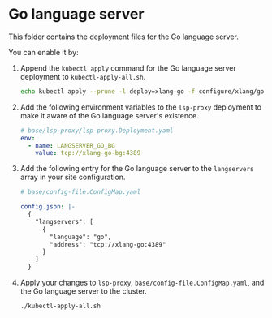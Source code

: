 # Go language server

This folder contains the deployment files for the Go language server.

You can enable it by:

1. Append the `kubectl apply` command for the Go language server deployment to `kubectl-apply-all.sh`.

   ```bash
   echo kubectl apply --prune -l deploy=xlang-go -f configure/xlang/go/ --recursive >> kubectl-apply-all.sh
   ```

1. Add the following environment variables to the `lsp-proxy` deployment to make it aware of the Go language server's existence.

   ```yaml
   # base/lsp-proxy/lsp-proxy.Deployment.yaml
   env:
     - name: LANGSERVER_GO_BG
       value: tcp://xlang-go-bg:4389
   ```

1. Add the following entry for the Go language server to the `langservers` array in your site configuration.

   ```yaml
   # base/config-file.ConfigMap.yaml

   config.json: |-
     {
       "langservers": [
         {
           "language": "go",
           "address": "tcp://xlang-go:4389"
         }
       ]
     }
   ```

1. Apply your changes to `lsp-proxy`, `base/config-file.ConfigMap.yaml`, and the Go language server to the cluster.

   ```bash
   ./kubectl-apply-all.sh
   ```
